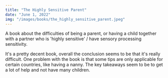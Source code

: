 ```yaml
---
title: "The Highly Sensitive Parent"
date: "June 1, 2022"
img: "/images/books/the_highly_sensitive_parent.jpeg"
---
```


A book about the difficulties of being a parent, or having a child together with a partner who is 'highly sensitive' / have sensory processing sensitivity.

It's a pretty decent book, overall the conclusion seems to be that it's really difficult. One problem with the book is that some tips are only applicable for certain countries, like having a nanny. The key takeaways seem to be to get a lot of help and not have many children.